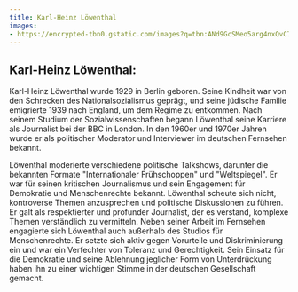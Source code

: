 ```yaml
---
title: Karl-Heinz Löwenthal
images:
- https://encrypted-tbn0.gstatic.com/images?q=tbn:ANd9GcSMeo5arg4nxQvC7TnP-c-5oxXHFT3LvHqfNw&usqp=CAU 
---
```


## Karl-Heinz Löwenthal:

Karl-Heinz Löwenthal wurde 1929 in Berlin geboren. Seine Kindheit war von den Schrecken des Nationalsozialismus geprägt, und seine jüdische Familie emigrierte 1939 nach England, um dem Regime zu entkommen. Nach seinem Studium der Sozialwissenschaften begann Löwenthal seine Karriere als Journalist bei der BBC in London. In den 1960er und 1970er Jahren wurde er als politischer Moderator und Interviewer im deutschen Fernsehen bekannt.

Löwenthal moderierte verschiedene politische Talkshows, darunter die bekannten Formate "Internationaler Frühschoppen" und "Weltspiegel". Er war für seinen kritischen Journalismus und sein Engagement für Demokratie und Menschenrechte bekannt. Löwenthal scheute sich nicht, kontroverse Themen anzusprechen und politische Diskussionen zu führen. Er galt als respektierter und profunder Journalist, der es verstand, komplexe Themen verständlich zu vermitteln.
Neben seiner Arbeit im Fernsehen engagierte sich Löwenthal auch außerhalb des Studios für Menschenrechte. Er setzte sich aktiv gegen Vorurteile und Diskriminierung ein und war ein Verfechter von Toleranz und Gerechtigkeit. Sein Einsatz für die Demokratie und seine Ablehnung jeglicher Form von Unterdrückung haben ihn zu einer wichtigen Stimme in der deutschen Gesellschaft gemacht.
